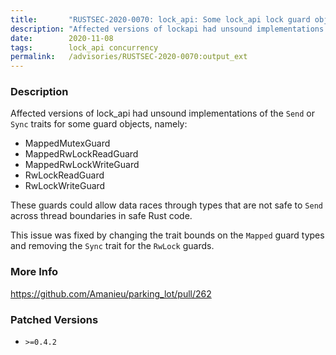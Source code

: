 ```yaml
---
title:       "RUSTSEC-2020-0070: lock_api: Some lock_api lock guard objects can cause data races"
description: "Affected versions of lockapi had unsound implementations of the Send or Sync traits for some guard objects, namely  MappedMutexGuard  MappedRwLockReadGuard  MappedRwLockWriteGuard  RwLockReadGuard  RwLockWriteGuard These guards could allow data races through types that are not safe to Send across thread boundaries in safe Rust code. This issue was fixed by changing the trait bounds on the Mapped guard types and removing the Sync trait for the RwLock guards."
date:        2020-11-08
tags:        lock_api concurrency
permalink:   /advisories/RUSTSEC-2020-0070:output_ext
---
```


### Description

Affected versions of lock_api had unsound implementations of the `Send` or
`Sync` traits for some guard objects, namely:

* MappedMutexGuard
* MappedRwLockReadGuard
* MappedRwLockWriteGuard
* RwLockReadGuard
* RwLockWriteGuard

These guards could allow data races through types that are not safe to `Send`
across thread boundaries in safe Rust code.

This issue was fixed by changing the trait bounds on the `Mapped` guard types
and removing the `Sync` trait for the `RwLock` guards.

### More Info

<https://github.com/Amanieu/parking_lot/pull/262>

### Patched Versions

- `>=0.4.2`


